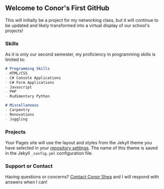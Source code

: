 ## Welcome to Conor's First GitHub

This will initially be a project for my networking class, but it will continue to be updated and likely transformed into a virtual display of our school's projects!

### Skills

As it is only our second semester, my proficiency in programming skills is limited to:

```markdown
# Programming Skills
- HTML/CSS
- C# Console Applications
- C# Form Applications
- Javascript
- PHP
- Rudimentary Python

# Miscellaneous
- Carpentry
- Renovations
- Juggling

```

### Projects

Your Pages site will use the layout and styles from the Jekyll theme you have selected in your [repository settings](https://github.com/conshea/flashy-template/settings). The name of this theme is saved in the Jekyll `_config.yml` configuration file.

### Support or Contact
Having questions or concerns?  [Contact Conor Shea](mailto:conshea22@gmail.com) and I will respond with answers when I can!
